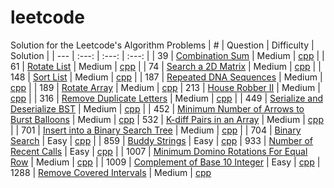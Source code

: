 # leetcode
Solution for the Leetcode's Algorithm Problems
| # | Question | Difficulty | Solution |
| --- | :---: | :---: | :---: |
| 39 | [Combination Sum](https://leetcode.com/problems/combination-sum/) | Medium | [cpp](https://github.com/yashrt/leetcode/blob/main/cpp/39_Combination_Sum/solution.cpp) |
| 61 | [Rotate List](https://leetcode.com/problems/rotate-list/) | Medium | [cpp](https://github.com/yashrt/leetcode/blob/main/cpp/61_Rotate_List/solution.cpp) |
| 74 | [Search a 2D Matrix](https://leetcode.com/problems/search-a-2d-matrix/) | Medium | [cpp](https://github.com/yashrt/leetcode/blob/main/cpp/74_Search_a_2D_Matrix/solution.cpp) |
| 148 | [Sort List](https://leetcode.com/problems/sort-list/) | Medium | [cpp](https://github.com/yashrt/leetcode/blob/main/cpp/148_Sort_List/solution.cpp) |
| 187 | [Repeated DNA Sequences](https://leetcode.com/problems/repeated-dna-sequences/) | Medium | [cpp](https://github.com/yashrt/leetcode/blob/main/cpp/187_Repeated_DNA_Sequences/solution.cpp) |
| 189 | [Rotate Array](https://leetcode.com/problems/rotate-array/) | Medium | [cpp](https://github.com/yashrt/leetcode/blob/main/cpp/189_Rotate%20Array/solution.cpp)
| 213 | [House Robber II](https://leetcode.com/problems/house-robber-ii/) | Medium | [cpp](https://github.com/yashrt/leetcode/blob/main/cpp/213_House_Robber_II/solution.cpp) |
| 316 | [Remove Duplicate Letters](https://leetcode.com/problems/remove-duplicate-letters/) | Medium | [cpp](https://github.com/yashrt/leetcode/blob/main/cpp/316_Remove_Duplicate_Letters/solution.cpp) |
| 449 | [Serialize and Deserialize BST](https://leetcode.com/problems/serialize-and-deserialize-bst/) | Medium | [cpp](https://leetcode.com) |
| 452 | [Minimum Number of Arrows to Burst Balloons](https://leetcode.com/problems/minimum-number-of-arrows-to-burst-balloons/) | Medium | [cpp](https://leetcode.com)
| 532 | [K-diff Pairs in an Array](https://leetcode.com/problems/k-diff-pairs-in-an-array/) | Medium | [cpp](https://leetcode.com/problems/combination-sum/) |
| 701 | [Insert into a Binary Search Tree](https://leetcode.com/problems/insert-into-a-binary-search-tree/) | Medium | [cpp](https://leetcode.com) |
| 704 | [Binary Search](https://leetcode.com/problems/binary-search/) | Easy | [cpp](https://leetcode.com) |
| 859 | [Buddy Strings](https://leetcode.com/problems/buddy-strings/) | Easy | [cpp](https://leetcode.com)
| 933 | [Number of Recent Calls](https://leetcode.com/problems/number-of-recent-calls/) | Easy | [cpp](https://leetcode.com/problems/number-of-recent-calls/) |
| 1007 | [Minimum Domino Rotations For Equal Row](https://leetcode.com/problems/minimum-domino-rotations-for-equal-row/) | Medium | [cpp](https://github.com/yashrt/leetcode/blob/main/cpp/1007_Minimum_Domino_Rotations_For_Equal_Row/solution.cpp) |
| 1009 | [Complement of Base 10 Integer](https://leetcode.com/problems/complement-of-base-10-integer/) | Easy | [cpp](https://leetcode.com)
| 1288 | [Remove Covered Intervals](https://leetcode.com/problems/remove-covered-intervals/) | Medium | [cpp](https://leetcode.com)
